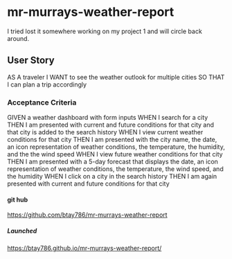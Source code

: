 # mr-murrays-weather-report
I tried lost it somewhere working on my project 1 and will circle back around.
  



  ## User Story
  AS A traveler
I WANT to see the weather outlook for multiple cities
SO THAT I can plan a trip accordingly

### Acceptance Criteria

GIVEN a weather dashboard with form inputs
WHEN I search for a city
THEN I am presented with current and future conditions for that city and that city is added to the search history
WHEN I view current weather conditions for that city
THEN I am presented with the city name, the date, an icon representation of weather conditions, the temperature, the humidity, and the the wind speed
WHEN I view future weather conditions for that city
THEN I am presented with a 5-day forecast that displays the date, an icon representation of weather conditions, the temperature, the wind speed, and the humidity
WHEN I click on a city in the search history
THEN I am again presented with current and future conditions for that city

#### git hub 
https://github.com/btay786/mr-murrays-weather-report

##### Launched
 https://btay786.github.io/mr-murrays-weather-report/
